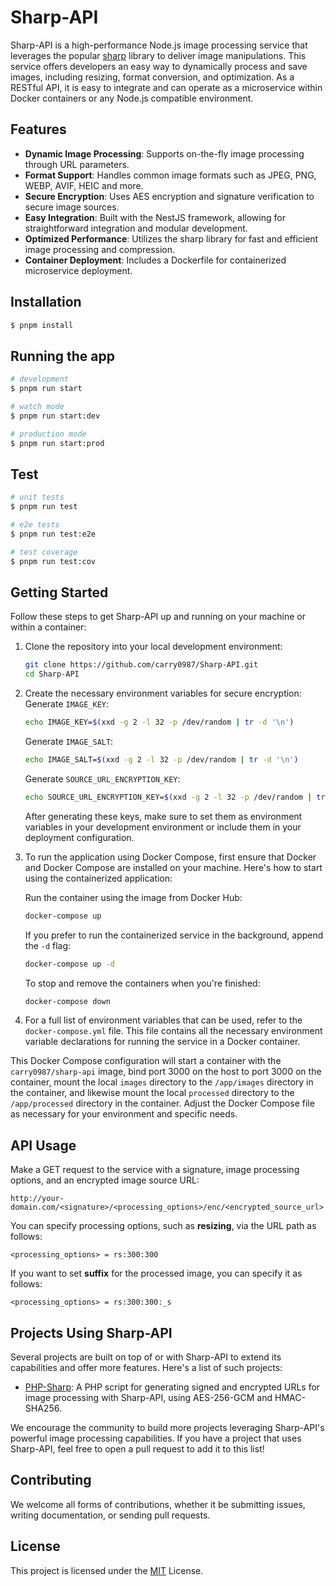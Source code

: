 # Sharp-API
Sharp-API is a high-performance Node.js image processing service that leverages the popular [sharp](https://github.com/lovell/sharp) library to deliver image manipulations. This service offers developers an easy way to dynamically process and save images, including resizing, format conversion, and optimization. As a RESTful API, it is easy to integrate and can operate as a microservice within Docker containers or any Node.js compatible environment.

## Features
- **Dynamic Image Processing**: Supports on-the-fly image processing through URL parameters.
- **Format Support**: Handles common image formats such as JPEG, PNG, WEBP, AVIF, HEIC and more.
- **Secure Encryption**: Uses AES encryption and signature verification to secure image sources.
- **Easy Integration**: Built with the NestJS framework, allowing for straightforward integration and modular development.
- **Optimized Performance**: Utilizes the sharp library for fast and efficient image processing and compression.
- **Container Deployment**: Includes a Dockerfile for containerized microservice deployment.

## Installation

```bash
$ pnpm install
```

## Running the app

```bash
# development
$ pnpm run start

# watch mode
$ pnpm run start:dev

# production mode
$ pnpm run start:prod
```

## Test

```bash
# unit tests
$ pnpm run test

# e2e tests
$ pnpm run test:e2e

# test coverage
$ pnpm run test:cov
```

## Getting Started
Follow these steps to get Sharp-API up and running on your machine or within a container:

1. Clone the repository into your local development environment:
   ```sh
   git clone https://github.com/carry0987/Sharp-API.git
   cd Sharp-API
   ```

2. Create the necessary environment variables for secure encryption:
   Generate `IMAGE_KEY`:
   ```sh
   echo IMAGE_KEY=$(xxd -g 2 -l 32 -p /dev/random | tr -d '\n')
   ```

   Generate `IMAGE_SALT`:
   ```sh
   echo IMAGE_SALT=$(xxd -g 2 -l 32 -p /dev/random | tr -d '\n')
   ```

   Generate `SOURCE_URL_ENCRYPTION_KEY`:
   ```sh
   echo SOURCE_URL_ENCRYPTION_KEY=$(xxd -g 2 -l 32 -p /dev/random | tr -d '\n')
   ```

   After generating these keys, make sure to set them as environment variables in your development environment or include them in your deployment configuration.

3. To run the application using Docker Compose, first ensure that Docker and Docker Compose are installed on your machine. Here's how to start using the containerized application:

   Run the container using the image from Docker Hub:
   ```sh
   docker-compose up
   ```

   If you prefer to run the containerized service in the background, append the `-d` flag:
   ```sh
   docker-compose up -d
   ```

   To stop and remove the containers when you're finished:
   ```sh
   docker-compose down
   ```

4. For a full list of environment variables that can be used, refer to the `docker-compose.yml` file. This file contains all the necessary environment variable declarations for running the service in a Docker container.

This Docker Compose configuration will start a container with the `carry0987/sharp-api` image, bind port 3000 on the host to port 3000 on the container, mount the local `images` directory to the `/app/images` directory in the container, and likewise mount the local `processed` directory to the `/app/processed` directory in the container. Adjust the Docker Compose file as necessary for your environment and specific needs.

## API Usage
Make a GET request to the service with a signature, image processing options, and an encrypted image source URL:
```
http://your-domain.com/<signature>/<processing_options>/enc/<encrypted_source_url>
```

You can specify processing options, such as **resizing**, via the URL path as follows:
```
<processing_options> = rs:300:300
```

If you want to set **suffix** for the processed image, you can specify it as follows:
```
<processing_options> = rs:300:300:_s
```

## Projects Using Sharp-API
Several projects are built on top of or with Sharp-API to extend its capabilities and offer more features. Here's a list of such projects:

- [PHP-Sharp](https://github.com/carry0987/PHP-Sharp): A PHP script for generating signed and encrypted URLs for image processing with Sharp-API, using AES-256-GCM and HMAC-SHA256.

We encourage the community to build more projects leveraging Sharp-API's powerful image processing capabilities. If you have a project that uses Sharp-API, feel free to open a pull request to add it to this list!

## Contributing
We welcome all forms of contributions, whether it be submitting issues, writing documentation, or sending pull requests.

## License
This project is licensed under the [MIT](LICENSE) License.
